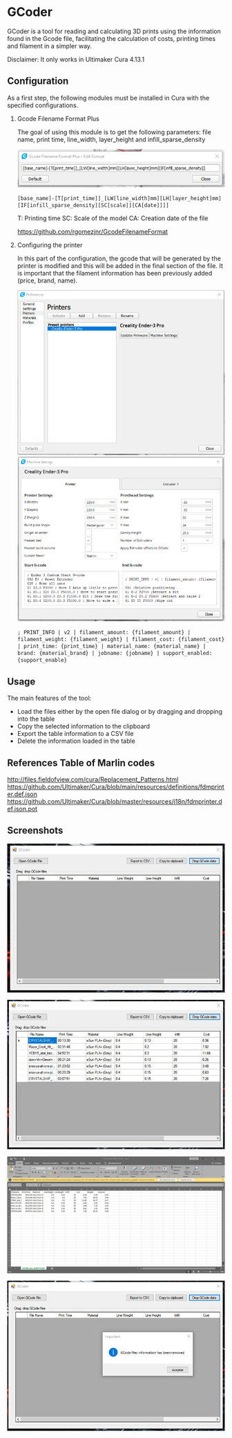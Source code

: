 # GCoder

GCoder is a tool for reading and calculating 3D prints using the information found in the Gcode file, facilitating the calculation of costs, printing times and filament in a simpler way.

Disclaimer: It only works in Ultimaker Cura 4.13.1

## Configuration

As a first step, the following modules must be installed in Cura with the specified configurations.

1. Gcode Filename Format Plus

    The goal of using this module is to get the following parameters: file name, print time, line_width, layer_height and infill_sparse_density

    ![image](https://raw.githubusercontent.com/rbcr/GCoder/master/Screenshots/gcode_filename_format_plus_configuration.png)

    ```
    [base_name]-[T[print_time]]_[LW[line_width]mm][LH[layer_height]mm][IF[infill_sparse_density][SC[scale]][CA[date]]]]
    ```
    T: Printing time
    SC: Scale of the model
    CA: Creation date of the file

    https://github.com/rgomezjnr/GcodeFilenameFormat
  

2. Configuring the printer
    
    In this part of the configuration, the gcode that will be generated by the printer is modified and this will be added in the final section of the file. It is important that the filament information has been previously added (price, brand, name).
    
    ![image](https://raw.githubusercontent.com/rbcr/GCoder/master/Screenshots/printer_settings_1.png)
    ![image](https://raw.githubusercontent.com/rbcr/GCoder/master/Screenshots/printer_settings_2.png)

    ```
    ; PRINT_INFO | v2 | filament_amount: {filament_amount} | filament_weight: {filament_weight} | filament_cost: {filament_cost} | print_time: {print_time} | material_name: {material_name} | brand: {material_brand} | jobname: {jobname} | support_enabled: {support_enable}
    ```

## Usage

The main features of the tool:
- Load the files either by the open file dialog or by dragging and dropping into the table
- Copy the selected information to the clipboard
- Export the table information to a CSV file
- Delete the information loaded in the table

## References Table of Marlin codes

http://files.fieldofview.com/cura/Replacement_Patterns.html
https://github.com/Ultimaker/Cura/blob/main/resources/definitions/fdmprinter.def.json
https://github.com/Ultimaker/Cura/blob/master/resources/i18n/fdmprinter.def.json.pot

## Screenshots

![image](https://raw.githubusercontent.com/rbcr/GCoder/master/Screenshots/a7efa18d3ea6502106bd8edf3e7d1f67.gif)

![image](https://raw.githubusercontent.com/rbcr/GCoder/master/Screenshots/8d5f5f753ef0432d9a7fd8b6a8d2778f.gif)

![image](https://raw.githubusercontent.com/rbcr/GCoder/master/Screenshots/8023dc945e7c8491091e18f0cda5f70a.png)

![image](https://raw.githubusercontent.com/rbcr/GCoder/master/Screenshots/6a07b3302c2a79815ae79c20b9db0308.png)
